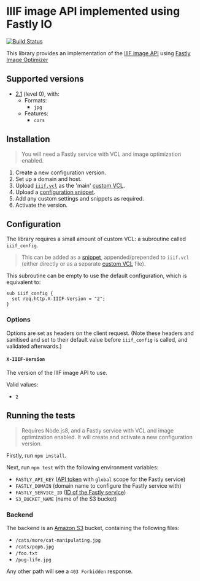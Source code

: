 IIIF image API implemented using Fastly IO
==========================================

[![Build Status](https://travis-ci.org/elifesciences/fastly-iiif.svg?branch=master)](https://travis-ci.org/elifesciences/fastly-iiif)

This library provides an implementation of the [IIIF image API](https://iiif.io/) using [Fastly Image Optimizer](https://www.fastly.com/products/web-and-mobile-performance/image-optimization)

Supported versions
------------------

- [2.1](https://iiif.io/api/image/2.1/) (level 0), with:
  - Formats:
    - `jpg`
  - Features:
    - `cors`

Installation
------------

> You will need a Fastly service with VCL and image optimization enabled.

1. Create a new configuration version.
2. Set up a domain and host.
3. Upload [`iiif.vcl`](iiif.vcl) as the 'main' [custom VCL](https://docs.fastly.com/vcl/custom-vcl/uploading-custom-vcl/).
4. Upload a [configuration snippet](#configuration).
5. Add any custom settings and snippets as required.
6. Activate the version.

Configuration
-------------

The library requires a small amount of custom VCL: a subroutine called `iiif_config`.

> This can be added as a [snippet](https://docs.fastly.com/vcl/vcl-snippets/using-regular-vcl-snippets/), appended/prepended to `iiif.vcl` (either directly or as a separate [custom VCL](https://docs.fastly.com/vcl/custom-vcl/uploading-custom-vcl/) file).

This subroutine can be empty to use the default configuration, which is equivalent to:

```vcl
sub iiif_config {
  set req.http.X-IIIF-Version = "2";
}
```

### Options

Options are set as headers on the client request. (Note these headers and sanitised and set to their default value before `iiif_config` is called, and validated afterwards.)

#### `X-IIIF-Version`

The version of the IIIF image API to use.

Valid values:

- `2`

Running the tests
-----------------

> Requires Node.js8, and a Fastly service with VCL and image optimization enabled. It will create and activate a new configuration version.

Firstly, run `npm install`.

Next, run `npm test` with the following environment variables:

- `FASTLY_API_KEY` ([API token](https://docs.fastly.com/guides/account-management-and-security/using-api-tokens) with `global` scope for the Fastly service)
- `FASTLY_DOMAIN` (domain name to configure the Fastly service with)
- `FASTLY_SERVICE_ID` ([ID of the Fastly service](https://docs.fastly.com/guides/account-management-and-security/finding-and-managing-your-account-info#finding-your-service-id))
- `S3_BUCKET_NAME` (name of the S3 bucket) 

### Backend

The backend is an [Amazon S3](https://aws.amazon.com/s3/) bucket, containing the following files:

- `/cats/more/cat-manipulating.jpg`
- `/cats/pop6.jpg`
- `/foo.txt`
- `/pug-life.jpg`

Any other path will see a `403 Forbidden` response.
